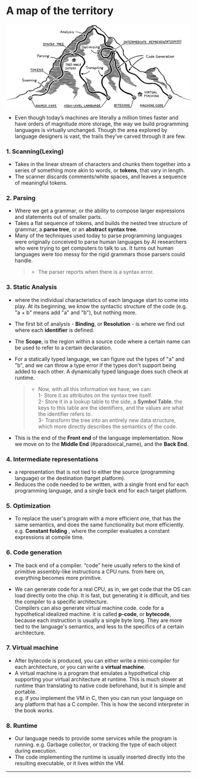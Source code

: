 
# A map of the territory

<img src="images/mountain.png" class="wide">

- Even though today’s machines are literally a million times faster and have orders of magnitude more storage, the way we build programming languages is virtually unchanged. Though the area explored by language designers is vast, the trails they’ve carved through it are few.

 
### 1. Scanning(Lexing)    
- Takes in the linear stream of characters and chunks them together into a series of something more akin to words, or **tokens**, that vary in length.  
- The scanner discards comments/white spaces, and leaves a sequence of meaningful tokens.

### 2. Parsing
- Where we get a grammar, or the ability to compose larger expressions and statements out of smaller parts.    
- Takes a flat sequence of tokens, and builds the nested tree structure of grammar, a **parse tree**, or an **abstract syntax tree**.  
- Many of the techniques used today to parse programming languages were originally conceived to parse human languages by AI researchers who were trying to get computers to talk to us.
It turns out human languages were too messy for the rigid grammars those parsers could handle.  
	> - The parser reports when there is a syntax error.

### 3. Static Analysis
- where the individual characteristics of each language start to come into play. At its beginning, we know the syntactic structure of the code (e.g. "a + b" means add "a" and "b"), but nothing more.  
- The first bit of analysis - **Binding**, or **Resolution** - is where we find out where each **identifier** is defined.   
	
- The **Scope**, is the region within a source code where a certain name can be used to refer to a certain declaration.
	
- For a statically typed language, we can figure out the types of "a" and "b", and we can throw a type error if the types don't support being added to each other.
	A dynamically typed language does such check at runtime.
	
	>- Now, with all this information we have, we can:  
	1- Store it as attributes on the syntax tree itself.  
	2- Store it in a lookup table to the side, a **Symbol Table**. the keys to this table are the identifiers, and the values are what the identifier refers to.  
	3- Transform the tree into an entirely new data structure, which more directly describes the semantics of the code.
	
- This is the end of the **Front end** of the language implementation. Now we move on to the **Middle End** (#paradoxical_name), and the **Back End**.
	
### 4. Intermediate representations
- a representation that is not tied to either the source (programming language) or the destination (target platform).
- Reduces the code needed to be written, with a single front end for each programming language, and a single back end for each target platform.

### 5. Optimization
- To replace the user's program with a more efficient one, that has the same semantics, and does the same functionality but more efficiently.  
	e.g. **Constant folding** , where the compiler evaluates a constant expressions at compile time.

### 6. Code generation
- The back end of a compiler. “code” here usually refers to the kind of primitive assembly-like instructions a CPU runs. from here on, everything becomes more primitive.    

- We can generate code for a real CPU, as in, we get code that the OS can load directly onto the chip. It is fast, but generating it is difficult, and ties the compiler to a specific architecture.   
Compilers can also generate virtual machine code. code for  a hypothetical idealized machine. it is called **p-code**, or **bytecode**, because each instruction is usually a single byte long. They are more tied to the language's semantics, and less to the specifics of a certain architecture.  

### 7. Virtual machine
- After bytecode is produced, you can either write a mini-compiler for each architecture, or you can write a **virtual machine**.
- A virtual machine is a program that emulates a hypothetical chip supporting your virtual architecture at runtime. This is much slower at runtime than translating to native code beforehand, but it is simple and portable.  
e.g. if you implement the VM in C, then you can run your language on any platform that has a C compiler. This is how the second interpreter in the book works.

### 8. Runtime
- Our language needs to provide some services while the program is running. e.g. Garbage collector,  or tracking the type of each object during execution.  
- The code implementing the runtime is usually inserted directly into the resulting executable, or it lives within the VM.

******

